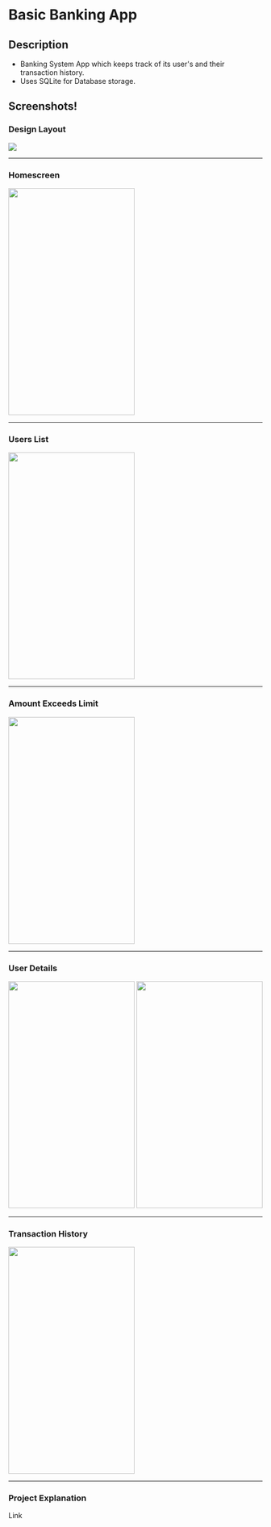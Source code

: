 # Basic Banking App

## Description
* Banking System App which keeps track of its user's and their transaction history.
* Uses SQLite for Database storage.

## Screenshots!

### Design Layout 
<img 
src="https://github.com/iamanas1111/Basic-Banking-App/blob/main/ss/Home%20Layout.jpg">

----------------------------------------

### Homescreen 
<img 
src="https://github.com/iamanas1111/Basic-Banking-App/blob/main/ss/ Home%20Layout.jpg " width ="250px" height ="450px"> 

------------------------------------------

### Users List 
<img 
src=" https://github.com/iamanas1111/Basic-Banking-App/blob/main/ss/User%20List.jpg " width ="250px" height ="450px">

------------------------------------------

### Amount Exceeds Limit
<img 
src=" https://github.com/iamanas1111/Basic-Banking-App/blob/main/ss/Amount%20exceeds%20limit.jpg " width ="250px" height ="450px">

------------------------------------------

### User Details
<img 
src="https://github.com/iamanas1111/Basic-Banking-App/blob/main/ss/User%20Details.jpg" width ="250px" height ="450px"> 
<img 
src="https://github.com/iamanas1111/Basic-Banking-App/blob/main/ss/Enter%20amount.jpg" width ="250px" height ="450px">   

------------------------------------------

### Transaction History
<img 
src="https://github.com/iamanas1111/Basic-Banking-App/blob/main/ss/Transaction%20History.jpg" width ="250px" height ="450px">

------------------------------------------



### Project Explanation 
Link 

